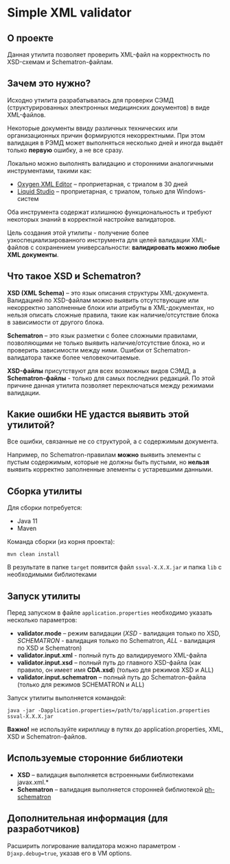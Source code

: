 # Simple XML validator

## О проекте

Данная утилита позволяет проверить XML-файл на корректность по XSD-схемам и Schematron-файлам.

## Зачем это нужно?

Исходно утилита разрабатывалась для проверки СЭМД (структурированных электронных медицинских
документов) в виде XML-файлов.

Некоторые документы ввиду различных технических или организационных причин формируются некорректными. При этом
валидация в РЭМД может выполняться несколько дней и иногда выдаёт только **первую** ошибку, а не все сразу.

Локально можно выполнять валидацию и сторонними аналогичными инструментами, такими как:
* [Oxygen XML Editor](https://www.oxygenxml.com/) – проприетарная, с триалом в 30 дней
* [Liquid Studio](https://www.liquid-technologies.com/) – проприетарная, с триалом, только для Windows-систем

Оба инструмента содержат излишнюю функциональность и требуют некоторых знаний в корректной настройке валидаторов.

Цель создания этой утилиты - получение более узкоспециализированного инструмента для целей валидации XML-файлов 
с сохранением универсальности: **валидировать можно любые XML документы**.

## Что такое XSD и Schematron?

**XSD (XML Schema)** – это язык описания структуры XML-документа. Валидацией по XSD-файлам можно выявить отсутствующие 
или некорректно заполненные блоки или атрибуты в XML-документах, но нельзя описать сложные правила, такие как 
наличие/отсутствие блока в зависимости от другого блока.

**Schematron** – это язык разметки с более сложными правилами, позволяющими не только выявить наличие/отсутствие блока,
но и проверить зависимости между ними. Ошибки от Schematron-валидатора также более человекочитаемые.

**XSD-файлы** присутствуют для всех возможных видов СЭМД, а **Schematron-файлы** - только для
самых последних редакций. По этой причине данная утилита позволяет переключаться между режимами валидации.

## Какие ошибки НЕ удастся выявить этой утилитой?

Все ошибки, связанные не со структурой, а с содержимым документа. 

Например, по Schematron-правилам **можно** выявить
элементы с пустым содержимым, которые не должны быть пустыми, но **нельзя** выявить корректно заполненные элементы 
с устаревшими данными.

## Сборка утилиты

Для сборки потребуется:
* Java 11
* Maven

Команда сборки (из корня проекта):

```
mvn clean install
```

В результате в папке `target` появится файл `ssval-X.X.X.jar` и папка `lib` с необходимыми библиотеками

## Запуск утилиты

Перед запуском в файле `application.properties` необходимо указать несколько параметров:
* **validator.mode** – режим валидации (_XSD_ - валидация только по XSD, _SCHEMATRON_ - валидация только по Schematron,
_ALL_ - валидация по XSD и Schematron)
* **validator.input.xml** - полный путь до валидируемого XML-файла
* **validator.input.xsd** – полный путь до главного XSD-файла (как правило, он имеет имя **CDA.xsd**)
(только для режимов XSD и ALL)
* **validator.input.schematron** – полный путь до Schematron-файла (только для режимов SCHEMATRON и ALL)

Запуск утилиты выполняется командой:

```
java -jar -Dapplication.properties=/path/to/application.properties ssval-X.X.X.jar
```

**Важно!** не используйте кириллицу в путях до application.properties, XML, XSD и Schematron-файлов.

## Используемые сторонние библиотеки

* **XSD** – валидация выполняется встроенными библиотеками javax.xml.*
* **Schematron** – валидация выполняется сторонней библиотекой [ph-schematron](https://phax.github.io/ph-schematron/)

## Дополнительная информация (для разработчиков)

Расширить логирование валидатора можно параметром ```-Djaxp.debug=true```, указав его в VM options.